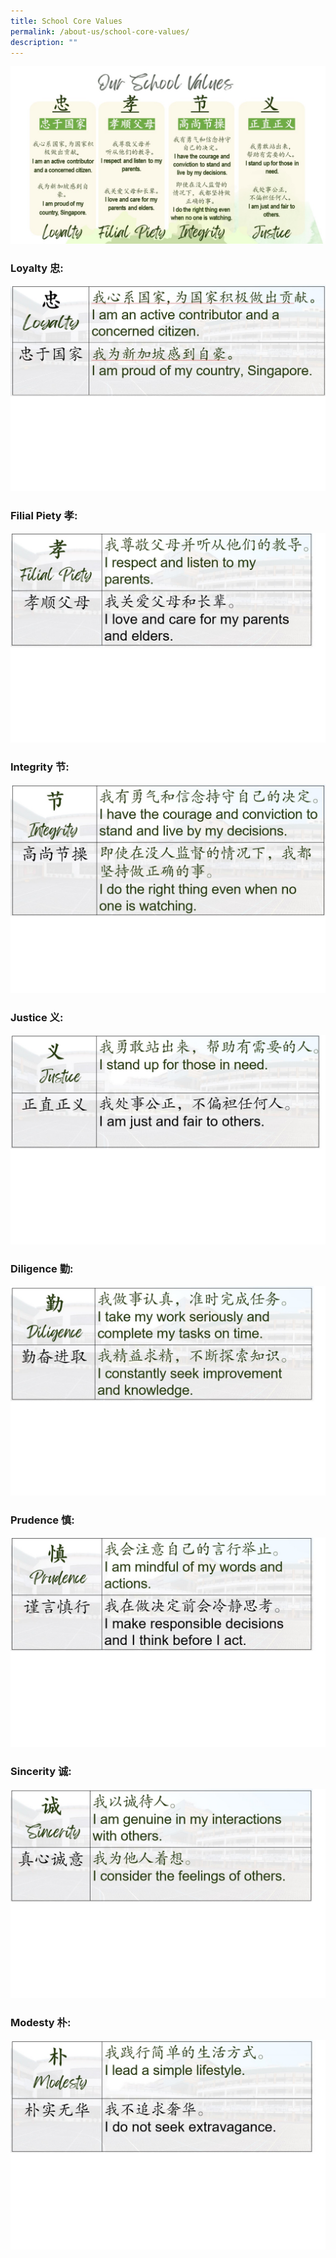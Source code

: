 ```yaml
---
title: School Core Values
permalink: /about-us/school-core-values/
description: ""
---
```

![](/images/school%20values.jpg)

### Loyalty 忠:
![](/images/pcs%20loyalty.jpg)


### Filial Piety 孝:
![](/images/pcs%20filial%20piety.jpg)
### Integrity 节:
![](/images/pcs%20integrity.jpg)


### Justice 义: 
![](/images/pcs%20justice.jpg)


### Diligence 勤:
![](/images/pcs%20diligence.jpg)


### Prudence 慎: 
![](/images/pcs%20prudence.jpg)


### Sincerity 诚: 
![](/images/pcs%20sincerity.jpg)


### Modesty 朴:
![](/images/pcs%20modesty.jpg)